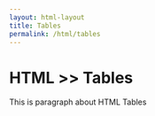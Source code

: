 ```yaml
---
layout: html-layout
title: Tables
permalink: /html/tables
---
```



# HTML >> Tables
This is paragraph about HTML Tables